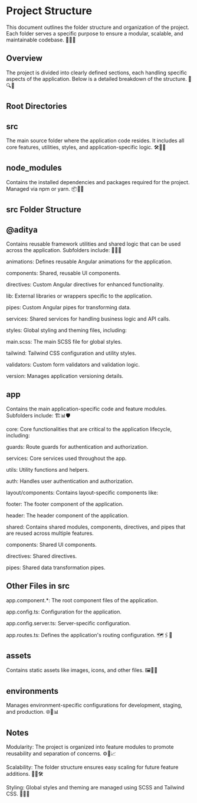 

# Project Structure

This document outlines the folder structure and organization of the project. Each folder serves a specific purpose to ensure a modular, scalable, and maintainable codebase. 🎯📂✨

## Overview

The project is divided into clearly defined sections, each handling specific aspects of the application. Below is a detailed breakdown of the structure. 📜🔍📌

## Root Directories

## src

The main source folder where the application code resides. It includes all core features, utilities, styles, and application-specific logic. 🛠️📂✅

## node_modules

Contains the installed dependencies and packages required for the project. Managed via npm or yarn. 📦📑🚀

## src Folder Structure

## @aditya

Contains reusable framework utilities and shared logic that can be used across the application. Subfolders include: 🌟🧩📁

animations: Defines reusable Angular animations for the application.

components: Shared, reusable UI components.

directives: Custom Angular directives for enhanced functionality.

lib: External libraries or wrappers specific to the application.

pipes: Custom Angular pipes for transforming data.

services: Shared services for handling business logic and API calls.

styles: Global styling and theming files, including:

main.scss: The main SCSS file for global styles.

tailwind: Tailwind CSS configuration and utility styles.

validators: Custom form validators and validation logic.

version: Manages application versioning details.

## app

Contains the main application-specific code and feature modules. Subfolders include: 🏗️📊🛡️

core: Core functionalities that are critical to the application lifecycle, including:

guards: Route guards for authentication and authorization.

services: Core services used throughout the app.

utils: Utility functions and helpers.

auth: Handles user authentication and authorization.

layout/components: Contains layout-specific components like:

footer: The footer component of the application.

header: The header component of the application.

shared: Contains shared modules, components, directives, and pipes that are reused across multiple features.

components: Shared UI components.

directives: Shared directives.

pipes: Shared data transformation pipes.

## Other Files in src

app.component.*: The root component files of the application.

app.config.ts: Configuration for the application.

app.config.server.ts: Server-specific configuration.

app.routes.ts: Defines the application's routing configuration. 🗺️🖇️📜

## assets

Contains static assets like images, icons, and other files. 🖼️📁🎨

## environments

Manages environment-specific configurations for development, staging, and production. 🌐🔧📊

## Notes

Modularity: The project is organized into feature modules to promote reusability and separation of concerns. ⚙️🧩📈

Scalability: The folder structure ensures easy scaling for future feature additions. 📐🔝🛠️

Styling: Global styles and theming are managed using SCSS and Tailwind CSS. 🎨💅✨